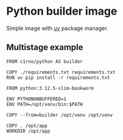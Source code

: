 # Python builder image

Simple image with [uv](https://github.com/astral-sh/uv) package manager.

## Multistage example

```shell
FROM c1rno/python AS builder

COPY ./requirements.txt requirements.txt
RUN uv pip install -r requirements.txt

FROM python:3.12.5-slim-bookworm

ENV PYTHONUNBUFFERED=1
ENV PATH=/opt/venv/bin:$PATH

COPY --from=builder /opt/venv /opt/venv

COPY . /opt/app
WORKDIR /opt/app
```

